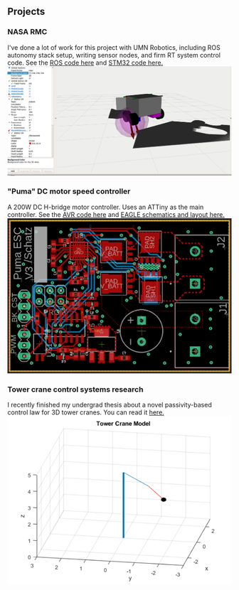 ## Projects

### NASA RMC
I've done a lot of work for this project with UMN Robotics, including ROS autonomy stack setup, writing sensor nodes, and firm RT system control code.
See the [ROS code here](https://github.com/GOFIRST-Robotics/NASA-RMC-2020-NorthstarRobotics) and [STM32 code here.](https://github.com/GOFIRST-Robotics/NASA-RMC-2020-RT)
![Robot in rviz](/assets/media/rovr_gazebo.png)

### "Puma" DC motor speed controller
A 200W DC H-bridge motor controller. Uses an ATTiny as the main controller. 
See the [AVR code here](https://github.com/juliaschatz/puma-attiny) and [EAGLE schematics and layout here.](https://github.com/juliaschatz/puma-eagle)
![Puma layout](/assets/media/puma_board.PNG)

### Tower crane control systems research
I recently finished my undergrad thesis about a novel passivity-based control law for 3D tower cranes. You can read it [here.](/Julia_Schatz_Undergrad_Thesis.pdf)
![Picture of tower crane simulation](/assets/media/towercrane.png)